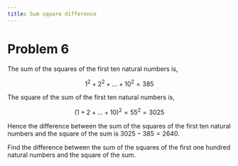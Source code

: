 ```yaml
---
title: Sum square difference
---
```

# Problem 6

The sum of the squares of the first ten natural numbers is,

$$1^2 + 2^2 + ... + 10^2 = 385$$

The square of the sum of the first ten natural numbers is,

$$(1 + 2 + ... + 10)^2 = 55^2 = 3025$$

Hence the difference between the sum of the squares of the first ten natural 
numbers and the square of the sum is $3025 - 385 = 2640$.

Find the difference between the sum of the squares of the first one hundred 
natural numbers and the square of the sum.